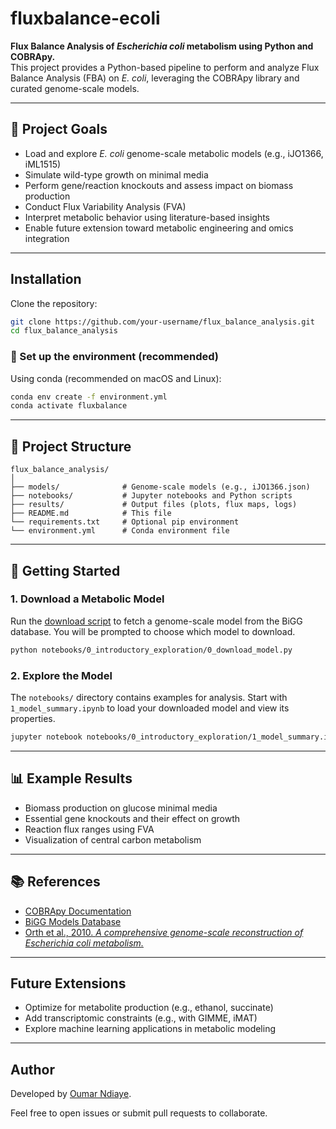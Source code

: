 # fluxbalance-ecoli

**Flux Balance Analysis of *Escherichia coli* metabolism using Python and COBRApy.**  
This project provides a Python-based pipeline to perform and analyze Flux Balance Analysis (FBA) on *E. coli*, leveraging the COBRApy library and curated genome-scale models.

---

## 📌 Project Goals

- Load and explore *E. coli* genome-scale metabolic models (e.g., iJO1366, iML1515)
- Simulate wild-type growth on minimal media
- Perform gene/reaction knockouts and assess impact on biomass production
- Conduct Flux Variability Analysis (FVA)
- Interpret metabolic behavior using literature-based insights
- Enable future extension toward metabolic engineering and omics integration

---

## Installation

Clone the repository:

```bash
git clone https://github.com/your-username/flux_balance_analysis.git
cd flux_balance_analysis
```

### 🔧 Set up the environment (recommended)

Using conda (recommended on macOS and Linux):

```bash
conda env create -f environment.yml
conda activate fluxbalance
```

---

## 📁 Project Structure

```
flux_balance_analysis/
│
├── models/              # Genome-scale models (e.g., iJO1366.json)
├── notebooks/           # Jupyter notebooks and Python scripts
├── results/             # Output files (plots, flux maps, logs)
├── README.md            # This file
└── requirements.txt     # Optional pip environment
└── environment.yml      # Conda environment file
```

---

## 🚀 Getting Started

### 1. Download a Metabolic Model

Run the [download script](./notebooks/0_introductory_exploration/0_download_model.py) to fetch a genome-scale model from the BiGG database. You will be prompted to choose which model to download.

```bash
python notebooks/0_introductory_exploration/0_download_model.py
```

### 2. Explore the Model

The `notebooks/` directory contains examples for analysis. Start with `1_model_summary.ipynb` to load your downloaded model and view its properties.

```bash
jupyter notebook notebooks/0_introductory_exploration/1_model_summary.ipynb
```

---

## 📊 Example Results

- Biomass production on glucose minimal media
- Essential gene knockouts and their effect on growth
- Reaction flux ranges using FVA
- Visualization of central carbon metabolism

---

## 📚 References

- [COBRApy Documentation](https://cobrapy.readthedocs.io/)
- [BiGG Models Database](http://bigg.ucsd.edu/)
- [Orth et al., 2010. *A comprehensive genome-scale reconstruction of Escherichia coli metabolism.*](https://pubmed.ncbi.nlm.nih.gov/21988831/)

---

## Future Extensions

- Optimize for metabolite production (e.g., ethanol, succinate)
- Add transcriptomic constraints (e.g., with GIMME, iMAT)
- Explore machine learning applications in metabolic modeling

---

## Author

Developed by [Oumar Ndiaye](https://github.com/ndiayeoumar).

Feel free to open issues or submit pull requests to collaborate.

